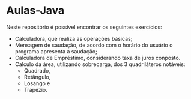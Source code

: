 # Aulas-Java

Neste repositório é possível encontrar os seguintes exercícios:
- Calculadora, que realiza as operações básicas;
- Mensagem de saudação, de acordo com o horário do usuário o programa apresenta a saudação;
- Calculadora de Empréstimo, considerando taxa de juros conposto.
- Calculo da área, utilizando sobrecarga, dos 3 quadriláteros notáveis:
    - Quadrado,
    - Retângulo,
    - Losango e
    - Trapézio.

